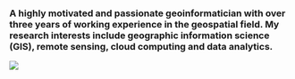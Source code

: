 ### A highly motivated and passionate geoinformatician with over three years of working experience in the geospatial field. My research interests include geographic information science (GIS), remote sensing, cloud computing and data analytics.

<!--
**Ohm-Np/Ohm-Np** is a ✨ _special_ ✨ repository because its `README.md` (this file) appears on your GitHub profile.

Here are some ideas to get you started:

- 🔭 I’m currently working on ...
- 🌱 I’m currently learning ...
- 👯 I’m looking to collaborate on ...
- 🤔 I’m looking for help with ...
- 💬 Ask me about ...
- 📫 How to reach me: ...
- 😄 Pronouns: ...
- ⚡ Fun fact: ...
-->

![](https://komarev.com/ghpvc/?username=Ohm-Np)
